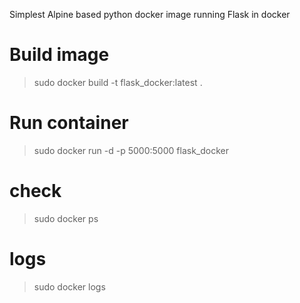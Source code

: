 Simplest Alpine based python docker image running Flask in docker

# Build image
> sudo docker build -t flask_docker:latest .

# Run container
> sudo docker run -d -p 5000:5000 flask_docker

# check
> sudo docker ps

# logs 
> sudo docker logs <container ID>
